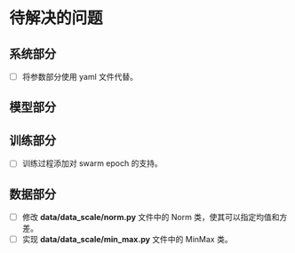 # 待解决的问题

## 系统部分

- [ ] 将参数部分使用 yaml 文件代替。

## 模型部分

## 训练部分

- [ ] 训练过程添加对 swarm epoch 的支持。

## 数据部分
- [ ] 修改 **data/data_scale/norm.py** 文件中的 Norm 类，使其可以指定均值和方差。
- [ ] 实现 **data/data_scale/min_max.py** 文件中的 MinMax 类。
